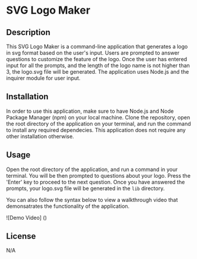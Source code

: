 
  # SVG Logo Maker

  ## Description
  This SVG Logo Maker is a command-line application that generates a logo in svg format based on the user's input. Users are prompted to answer questions to customize the feature of the logo. Once the user has entered input for all the prompts, and the length of the logo name is not higher than 3, the logo.svg file will be generated. The application uses Node.js and the inquirer module for user input.

 
  ## Installation
  In order to use this application, make sure to have Node.js and Node Package Manager (npm) on your local machine. Clone the repository, open the root directory of the application on your terminal, and run the command <npm install> to install any required dependecies. This application does not require any other installation otherwise.

  ## Usage
  Open the root directory of the application, and run a command <node index.js> in your terminal. You will be then prompted to questions about your logo. Press the 'Enter' key to proceed to the next question. Once you have answered the prompts, your logo.svg file will be generated in the `lib` directory. 
  
  You can also follow the syntax below to view a walkthrough video that demonsatrates the functionality of the application.

  ![Demo Video] () 
  
   ## License
   N/A

 